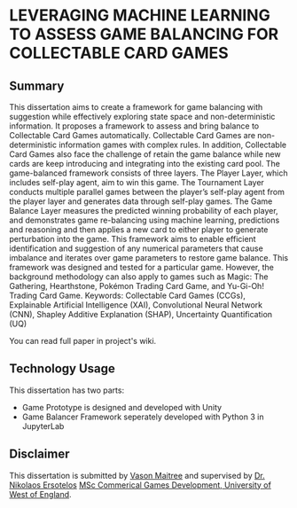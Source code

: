 # LEVERAGING MACHINE LEARNING TO ASSESS GAME BALANCING FOR COLLECTABLE CARD GAMES

## Summary
This dissertation aims to create a framework for game balancing with suggestion while effectively exploring state space and non-deterministic information. It proposes a framework to assess and bring balance to Collectable Card Games automatically. Collectable Card Games are non-deterministic information games with complex rules. In addition, Collectable Card Games also face the challenge of retain the game balance while new cards are keep introducing and integrating into the existing card pool.
The game-balanced framework consists of three layers. The Player Layer, which includes self-play agent, aim to win this game. The Tournament Layer conducts multiple parallel games between the player’s self-play agent from the player layer and generates data through self-play games. The Game Balance Layer measures the predicted winning probability of each player, and demonstrates game re-balancing using machine learning, predictions and reasoning and then applies a new card to either player to generate perturbation into the game. 
This framework aims to enable efficient identification and suggestion of any numerical parameters that cause imbalance and iterates over game parameters to restore game balance. This framework was designed and tested for a particular game. However, the background methodology can also apply to games such as Magic: The Gathering, Hearthstone, Pokémon Trading Card Game, and Yu-Gi-Oh! Trading Card Game.
Keywords: Collectable Card Games (CCGs), Explainable Artificial Intelligence (XAI), Convolutional Neural Network (CNN), Shapley Additive Explanation (SHAP), Uncertainty Quantification (UQ)

You can read full paper in project's wiki.

## Technology Usage
This dissertation has two parts:
* Game Prototype is designed and developed with Unity
* Game Balancer Framework seperately developed with Python 3 in JupyterLab

## Disclaimer
This dissertation is submitted by [Vason Maitree](https://www.linkedin.com/in/vasonmi3/) and supervised by [Dr. Nikolaos Ersotelos](https://people.uwe.ac.uk/Person/NikolaosErsotelos)
[MSc Commerical Games Development, University of West of England](https://info.uwe.ac.uk/programmes/displayentry.asp?code=I60012&rp=listEntry.asp).

